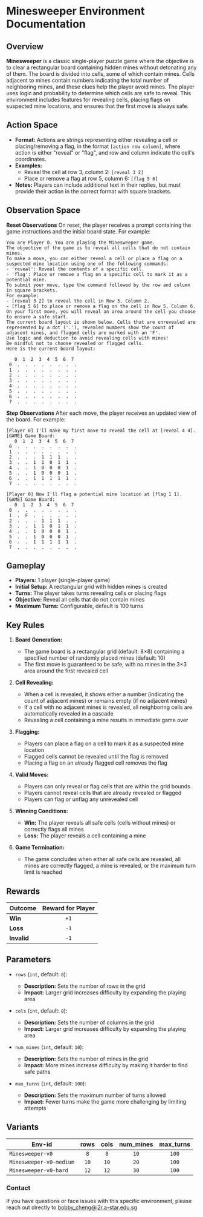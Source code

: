 # Minesweeper Environment Documentation

## Overview
**Minesweeper** is a classic single-player puzzle game where the objective is to clear a rectangular board containing hidden mines without detonating any of them. The board is divided into cells, some of which contain mines. Cells adjacent to mines contain numbers indicating the total number of neighboring mines, and these clues help the player avoid mines. The player uses logic and probability to determine which cells are safe to reveal. This environment includes features for revealing cells, placing flags on suspected mine locations, and ensures that the first move is always safe.

## Action Space

- **Format:** Actions are strings representing either revealing a cell or placing/removing a flag, in the format `[action row column]`, where action is either "reveal" or "flag", and row and column indicate the cell's coordinates.
- **Examples:**
  - Reveal the cell at row 3, column 2: `[reveal 3 2]`
  - Place or remove a flag at row 5, column 6: `[flag 5 6]`
- **Notes:** Players can include additional text in their replies, but must provide their action in the correct format with square brackets.

## Observation Space

**Reset Observations**
On reset, the player receives a prompt containing the game instructions and the initial board state. For example:

```plaintext
You are Player 0. You are playing the Minesweeper game.
The objective of the game is to reveal all cells that do not contain mines.
To make a move, you can either reveal a cell or place a flag on a suspected mine location using one of the following commands:
- 'reveal': Reveal the contents of a specific cell.
- 'flag': Place or remove a flag on a specific cell to mark it as a potential mine.
To submit your move, type the command followed by the row and column in square brackets.
For example:
- [reveal 3 2] to reveal the cell in Row 3, Column 2.
- [flag 5 6] to place or remove a flag on the cell in Row 5, Column 6.
On your first move, you will reveal an area around the cell you choose to ensure a safe start.
The current board layout is shown below. Cells that are unrevealed are represented by a dot ('.'), revealed numbers show the count of adjacent mines, and flagged cells are marked with an 'F'.
Use logic and deduction to avoid revealing cells with mines!
Be mindful not to choose revealed or flagged cells.
Here is the current board layout:

   0  1  2  3  4  5  6  7
 0  .  .  .  .  .  .  .  .
 1  .  .  .  .  .  .  .  .
 2  .  .  .  .  .  .  .  .
 3  .  .  .  .  .  .  .  .
 4  .  .  .  .  .  .  .  .
 5  .  .  .  .  .  .  .  .
 6  .  .  .  .  .  .  .  .
 7  .  .  .  .  .  .  .  .
```

**Step Observations**
After each move, the player receives an updated view of the board. For example:

```plaintext
[Player 0] I'll make my first move to reveal the cell at [reveal 4 4].
[GAME] Game Board:
   0  1  2  3  4  5  6  7
 0  .  .  .  .  .  .  .  .
 1  .  .  .  .  .  .  .  .
 2  .  .  .  1  1  1  .  .
 3  .  .  1  1  0  1  1  .
 4  .  .  1  0  0  0  1  .
 5  .  .  1  0  0  0  1  .
 6  .  .  1  1  1  1  1  .
 7  .  .  .  .  .  .  .  .

[Player 0] Now I'll flag a potential mine location at [flag 1 1].
[GAME] Game Board:
   0  1  2  3  4  5  6  7
 0  .  .  .  .  .  .  .  .
 1  .  F  .  .  .  .  .  .
 2  .  .  .  1  1  1  .  .
 3  .  .  1  1  0  1  1  .
 4  .  .  1  0  0  0  1  .
 5  .  .  1  0  0  0  1  .
 6  .  .  1  1  1  1  1  .
 7  .  .  .  .  .  .  .  .
```

## Gameplay

- **Players:** 1 player (single-player game)
- **Initial Setup:** A rectangular grid with hidden mines is created
- **Turns:** The player takes turns revealing cells or placing flags
- **Objective:** Reveal all cells that do not contain mines
- **Maximum Turns:** Configurable, default is 100 turns

## Key Rules

1. **Board Generation:**
   - The game board is a rectangular grid (default: 8×8) containing a specified number of randomly placed mines (default: 10)
   - The first move is guaranteed to be safe, with no mines in the 3×3 area around the first revealed cell

2. **Cell Revealing:**
   - When a cell is revealed, it shows either a number (indicating the count of adjacent mines) or remains empty (if no adjacent mines)
   - If a cell with no adjacent mines is revealed, all neighboring cells are automatically revealed in a cascade
   - Revealing a cell containing a mine results in immediate game over

3. **Flagging:**
   - Players can place a flag on a cell to mark it as a suspected mine location
   - Flagged cells cannot be revealed until the flag is removed
   - Placing a flag on an already flagged cell removes the flag

4. **Valid Moves:**
   - Players can only reveal or flag cells that are within the grid bounds
   - Players cannot reveal cells that are already revealed or flagged
   - Players can flag or unflag any unrevealed cell

5. **Winning Conditions:**
   - **Win:** The player reveals all safe cells (cells without mines) or correctly flags all mines
   - **Loss:** The player reveals a cell containing a mine

6. **Game Termination:**
   - The game concludes when either all safe cells are revealed, all mines are correctly flagged, a mine is revealed, or the maximum turn limit is reached

## Rewards

| Outcome     | Reward for Player |
|-------------|:-----------------:|
| **Win**     | `+1`              |
| **Loss**    | `-1`              |
| **Invalid** | `-1`              |

## Parameters

- `rows` (`int`, default: `8`):
  - **Description:** Sets the number of rows in the grid
  - **Impact:** Larger grid increases difficulty by expanding the playing area

- `cols` (`int`, default: `8`):
  - **Description:** Sets the number of columns in the grid
  - **Impact:** Larger grid increases difficulty by expanding the playing area

- `num_mines` (`int`, default: `10`):
  - **Description:** Sets the number of mines in the grid
  - **Impact:** More mines increase difficulty by making it harder to find safe paths

- `max_turns` (`int`, default: `100`):
  - **Description:** Sets the maximum number of turns allowed
  - **Impact:** Fewer turns make the game more challenging by limiting attempts

## Variants

| Env-id                  | rows | cols | num_mines | max_turns |
|-------------------------|:----:|:----:|:---------:|:---------:|
| `Minesweeper-v0`        | `8`  | `8`  | `10`      | `100`     |
| `Minesweeper-v0-medium` | `10` | `10` | `20`      | `100`     |
| `Minesweeper-v0-hard`   | `12` | `12` | `30`      | `100`     |

### Contact
If you have questions or face issues with this specific environment, please reach out directly to bobby_cheng@i2r.a-star.edu.sg